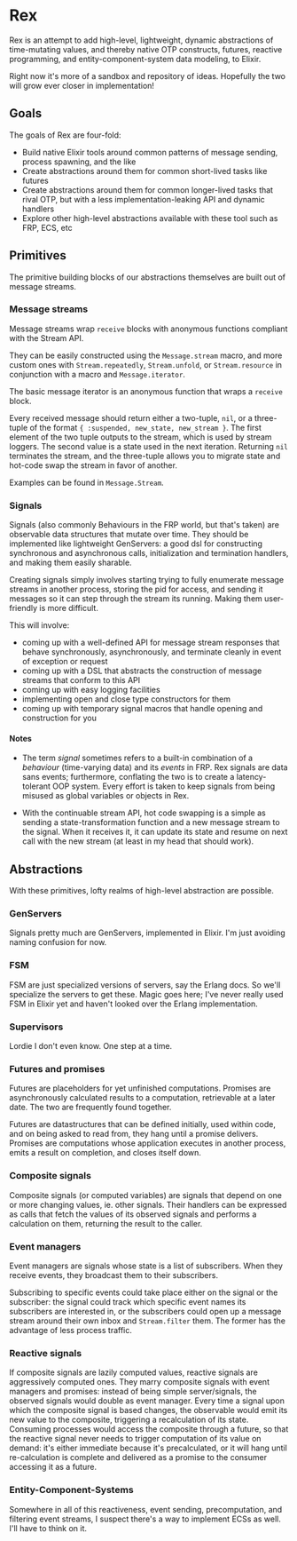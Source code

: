 Rex
===

Rex is an attempt to add high-level, lightweight, dynamic abstractions of time-mutating values, and thereby native OTP constructs, futures, reactive programming, and entity-component-system data modeling, to Elixir.

Right now it's more of a sandbox and repository of ideas. Hopefully the two will grow ever closer in implementation!

Goals
-----

The goals of Rex are four-fold:

- Build native Elixir tools around common patterns of message sending, process spawning, and the like
- Create abstractions around them for common short-lived tasks like futures
- Create abstractions around them for common longer-lived tasks that rival OTP, but with a less implementation-leaking API and dynamic handlers
- Explore other high-level abstractions available with these tool such as FRP, ECS, etc

Primitives
----------

The primitive building blocks of our abstractions themselves are built out of message streams.

### Message streams

Message streams wrap `receive` blocks with anonymous functions compliant with the Stream API.

They can be easily constructed using the `Message.stream` macro, and more custom ones with `Stream.repeatedly`, `Stream.unfold`, or `Stream.resource` in conjunction with a macro and `Message.iterator`.

The basic message iterator is an anonymous function that wraps a `receive` block.

Every received message should return either a two-tuple, `nil`, or a three-tuple of the format `{ :suspended, new_state, new_stream }`. The first element of the two tuple outputs to the stream, which is used by stream loggers. The second value is a state used in the next iteration. Returning `nil` terminates the stream, and the three-tuple allows you to migrate state and hot-code swap the stream in favor of another.

Examples can be found in `Message.Stream`.

### Signals

Signals (also commonly Behaviours in the FRP world, but that's taken) are observable data structures that mutate over time. They should be implemented like lightweight GenServers: a good dsl for constructing synchronous and asynchronous calls, initialization and termination handlers, and making them easily sharable.

Creating signals simply involves starting trying to fully enumerate message streams in another process, storing the pid for access, and sending it messages so it can step through the stream its running. Making them user-friendly is more difficult.

This will involve:

- coming up with a well-defined API for message stream responses that behave synchronously, asynchronously, and terminate cleanly in event of exception or request
- coming up with a DSL that abstracts the construction of message streams that conform to this API
- coming up with easy logging facilities
- implementing open and close type constructors for them
- coming up with temporary signal macros that handle opening and construction for you

#### Notes

- The term *signal* sometimes refers to a built-in combination of a *behaviour* (time-varying data) and its *events* in FRP. Rex signals are data sans events; furthermore, conflating the two is to create a latency-tolerant OOP system. Every effort is taken to keep signals from being misused as global variables or objects in Rex.

- With the continuable stream API, hot code swapping is a simple as sending a state-transformation function and a new message stream to the signal. When it receives it, it can update its state and resume on next call with the new stream (at least in my head that should work).

Abstractions
------------

With these primitives, lofty realms of high-level abstraction are possible.

### GenServers

Signals pretty much are GenServers, implemented in Elixir. I'm just avoiding naming confusion for now.

### FSM

FSM are just specialized versions of servers, say the Erlang docs. So we'll specialize the servers to get these. Magic goes here; I've never really used FSM in Elixir yet and haven't looked over the Erlang implementation.

### Supervisors

Lordie I don't even know. One step at a time.

### Futures and promises

Futures are placeholders for yet unfinished computations. Promises are asynchronously calculated results to a computation, retrievable at a later date. The two are frequently found together.

Futures are datastructures that can be defined initially, used within code, and on being asked to read from, they hang until a promise delivers. Promises are computations whose application executes in another process, emits a result on completion, and closes itself down.

### Composite signals

Composite signals (or computed variables) are signals that depend on one or more changing values, ie. other signals. Their handlers can be expressed as calls that fetch the values of its observed signals and performs a calculation on them, returning the result to the caller.

### Event managers

Event managers are signals whose state is a list of subscribers. When they receive events, they broadcast them to their subscribers.

Subscribing to specific events could take place either on the signal or the subscriber: the signal could track which specific event names its subscribers are interested in, or the subscribers could open up a message stream around their own inbox and `Stream.filter` them. The former has the advantage of less process traffic.

### Reactive signals

If composite signals are lazily computed values, reactive signals are aggressively computed ones. They marry composite signals with event managers and promises: instead of being simple server/signals, the observed signals would double as event manager. Every time a signal upon which the composite signal is based changes, the observable would emit its new value to the composite, triggering a recalculation of its state. Consuming processes would access the composite through a future, so that the reactive signal never needs to trigger computation of its value on demand: it's either immediate because it's precalculated, or it will hang until re-calculation is complete and delivered as a promise to the consumer accessing it as a future.

### Entity-Component-Systems

Somewhere in all of this reactiveness, event sending, precomputation, and filtering event streams, I suspect there's a way to implement ECSs as well. I'll have to think on it.
